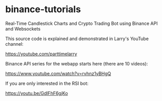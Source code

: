 # binance-tutorials
Real-Time Candlestick Charts and Crypto Trading Bot using Binance API and Websockets

This source code is explained and demonstrated in Larry's YouTube channel:

https://youtube.com/parttimelarry

Binance API series for the webapp starts here (there are 10 videos):

https://www.youtube.com/watch?v=rvhnz1yBHgQ

If you are only interested in the RSI bot:

https://youtu.be/GdlFhF6gjKo
